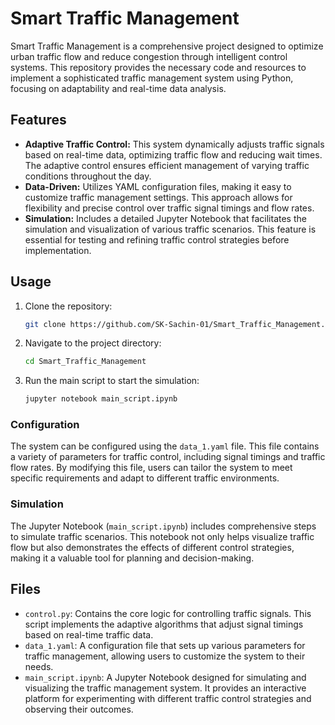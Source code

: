 # Smart Traffic Management

Smart Traffic Management is a comprehensive project designed to optimize urban traffic flow and reduce congestion through intelligent control systems. This repository provides the necessary code and resources to implement a sophisticated traffic management system using Python, focusing on adaptability and real-time data analysis.

## Features

- **Adaptive Traffic Control:** This system dynamically adjusts traffic signals based on real-time data, optimizing traffic flow and reducing wait times. The adaptive control ensures efficient management of varying traffic conditions throughout the day.
- **Data-Driven:** Utilizes YAML configuration files, making it easy to customize traffic management settings. This approach allows for flexibility and precise control over traffic signal timings and flow rates.
- **Simulation:** Includes a detailed Jupyter Notebook that facilitates the simulation and visualization of various traffic scenarios. This feature is essential for testing and refining traffic control strategies before implementation.

## Usage

1. Clone the repository:
    ```bash
    git clone https://github.com/SK-Sachin-01/Smart_Traffic_Management.git
    ```
2. Navigate to the project directory:
    ```bash
    cd Smart_Traffic_Management
    ```
3. Run the main script to start the simulation:
    ```bash
    jupyter notebook main_script.ipynb
    ```

### Configuration

The system can be configured using the `data_1.yaml` file. This file contains a variety of parameters for traffic control, including signal timings and traffic flow rates. By modifying this file, users can tailor the system to meet specific requirements and adapt to different traffic environments.

### Simulation

The Jupyter Notebook (`main_script.ipynb`) includes comprehensive steps to simulate traffic scenarios. This notebook not only helps visualize traffic flow but also demonstrates the effects of different control strategies, making it a valuable tool for planning and decision-making.

## Files

- `control.py`: Contains the core logic for controlling traffic signals. This script implements the adaptive algorithms that adjust signal timings based on real-time traffic data.
- `data_1.yaml`: A configuration file that sets up various parameters for traffic management, allowing users to customize the system to their needs.
- `main_script.ipynb`: A Jupyter Notebook designed for simulating and visualizing the traffic management system. It provides an interactive platform for experimenting with different traffic control strategies and observing their outcomes.

